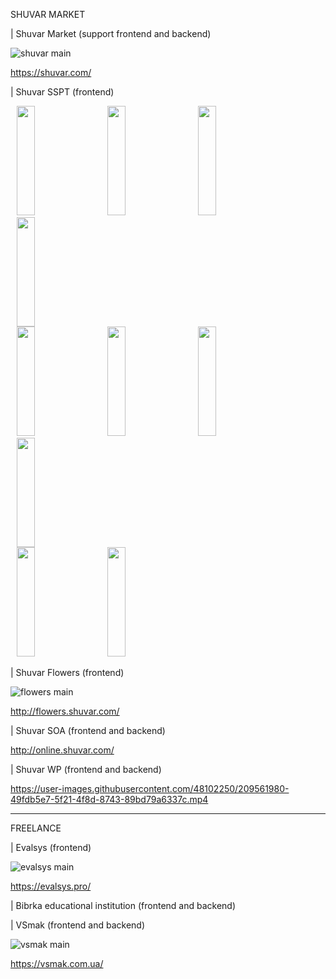 SHUVAR MARKET

| Shuvar Market (support frontend and backend)

![shuvar main](https://user-images.githubusercontent.com/48102250/209559943-30a5f7ca-0cf5-407a-b3f8-f7a105807049.JPG)

https://shuvar.com/

| Shuvar SSPT (frontend)

<div>
<img src="https://user-images.githubusercontent.com/48102250/209557021-cfdce3c4-e927-4f71-bc25-b609e6439a92.png" height="175" width="24%" style="margin: 0 10px">
<img src="https://user-images.githubusercontent.com/48102250/209557040-0612da29-a8b3-4311-9462-6ad2867c7895.PNG" height="175" width="24%" style="margin: 0 10px" >
<img src="https://user-images.githubusercontent.com/48102250/209557069-55fddb1b-42fc-440d-9f96-698dce87bdf1.PNG" height="175" width="24%" style="margin: 0 10px" >
<img src="https://user-images.githubusercontent.com/48102250/209557048-ffb2efaf-8b31-44c0-b9e6-de4acec25c66.PNG" height="175" width="24%" style="margin: 0 10px" >
<div>
<div>
<img src="https://user-images.githubusercontent.com/48102250/209557107-413a7888-5cd9-4f31-9dcb-f940830e2307.PNG" height="175" width="24%" style="margin: 0 10px">
<img src="https://user-images.githubusercontent.com/48102250/209557130-5466891e-7125-4eb1-a403-45d364ba8bb9.PNG" height="175" width="24%" style="margin: 0 10px">
<img src="https://user-images.githubusercontent.com/48102250/209557135-b98a8750-1a23-4a2f-a0f8-524808f0af1e.PNG" height="175" width="24%" style="margin: 0 10px">
<img src="https://user-images.githubusercontent.com/48102250/209557147-04f1cdcb-7883-4e0b-90b0-f904c04dc461.PNG" height="175" width="24%" style="margin: 0 10px">
<div>
<div>
<img src="https://user-images.githubusercontent.com/48102250/209557140-fe536027-2a87-48d6-9247-26a3e0905f1a.PNG" height="175" width="24%" style="margin: 0 10px">
<img src="https://user-images.githubusercontent.com/48102250/209557059-4712e161-1e2f-4fd7-a176-a03d073c32cf.PNG" height="175" width="24%" style="margin: 0 10px">
<div>
  
| Shuvar Flowers (frontend)
  
![flowers main](https://user-images.githubusercontent.com/48102250/209559086-864e3298-b845-4804-a38a-328fc9ad28f7.JPG)

http://flowers.shuvar.com/
  
| Shuvar SOA (frontend and backend)

http://online.shuvar.com/

| Shuvar WP (frontend and backend)

https://user-images.githubusercontent.com/48102250/209561980-49fdb5e7-5f21-4f8d-8743-89bd79a6337c.mp4

-----------------------------------------------------------------------------------------------------------------------------------------------------------------------

FREELANCE

| Evalsys  (frontend)
  
![evalsys main](https://user-images.githubusercontent.com/48102250/209559562-18651333-b2e1-4530-9c58-c94dd98917bd.JPG)

https://evalsys.pro/

| Bibrka educational institution  (frontend and backend)
  
| VSmak  (frontend and backend)
  
![vsmak main](https://user-images.githubusercontent.com/48102250/209559427-20fda159-5bef-4546-8c52-bf2e2eb78b69.JPG)

https://vsmak.com.ua/
  
